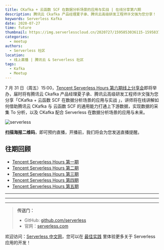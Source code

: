 ```yaml
---
title: CKafka + 云函数 SCF 在数据分析场景的应用与实战 | 在线分享第六期
description: 腾讯云 Ckafka 产品经理夏子承、腾讯云高级研发工程师许文强为您分享！
keywords: Serverless Kafka
date: 2020-07-27
time: future
thumbnail: https://img.serverlesscloud.cn/2020727/1595853036115-1595837973300-%E4%BC%81%E4%B8%9A%E5%BE%AE%E4%BF%A1%E6%88%AA%E5%9B%BE_15958379592139.jpg
categories:
  - meetup
authors:
  - Serverless 社区
location:
  - 线上直播 | 腾讯云 & Serverless 社区
tags:
  - Kafka
  - Meetup
---
```


7 月 31 日（周五）15:00，[Tencent Serverless Hours 第六期线上分享会](https://cloud.tencent.com/edu/learning/live-2891)即将举办，届时将有腾讯云 Ckafka 产品经理夏子承、腾讯云高级研发工程师许文强为您分享「CKafka + 云函数 SCF 在数据分析场景的应用与实战 」，讲师将在线讲解如何借助腾讯云 CKafka 与 云函数 SCF 的通用能力打通上下游数据，实现数据的采集 To 分析，以及 CKafka 配合 Serverless 在数据分析场景的应用与未来。

![serverless](https://img.serverlesscloud.cn/2020727/1595837904148-%E6%B5%B7%E6%8A%A5-sketch%281%29.png)

**扫描海报二维码**，即可预约直播，开播前，我们将会为您发送直播提醒。

## 往期回顾

- [Tencent Serverless Hours 第一期](https://cloud.tencent.com/edu/learning/live-2437)
- [Tencent Serverless Hours 第二期](https://cloud.tencent.com/edu/learning/live-2480)
- [Tencent Serverless Hours 第三期](https://cloud.tencent.com/edu/learning/live-2564)
- [Tencent Serverless Hours 第四期](https://cloud.tencent.com/edu/learning/live-2735)
- [Tencent Serverless Hours 第五期](https://cloud.tencent.com/edu/learning/live-2818)

---

---
<div id='scf-deploy-iframe-or-md'></div>

---

> **传送门：**
> - GitHub: [github.com/serverless](https://github.com/serverless/serverless/blob/master/README_CN.md)
> - 官网：[serverless.com](https://serverless.com/)

欢迎访问：[Serverless 中文网](https://serverlesscloud.cn/)，您可以在 [最佳实践](https://serverlesscloud.cn/best-practice) 里体验更多关于 Serverless 应用的开发！